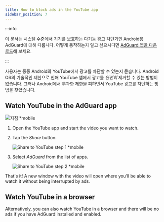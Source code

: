 ```yaml
---
title: How to block ads in the YouTube app
sidebar_position: 7
---
```


:::info

이 문서는 시스템 수준에서 기기를 보호하는 다기능 광고 차단기인 Android용 AdGuard에 대해 다룹니다. 어떻게 동작하는지 알고 싶으시다면 [AdGuard 앱을 다운로드](https://adguard.com/download.html?auto=true)해 보세요.

:::

사용자는 종종 Android의 YouTube에서 광고를 차단할 수 있는지 묻습니다. Android OS의 기술적인 제한으로 인해 YouTube 앱에서 광고를 *완전히* 제거할 수 있는 방법이 없습니다. 그러나 Android에서 부과한 제한을 피하면서 YouTube 광고를 차단하는 방법을 찾았습니다.

## Watch YouTube in the AdGuard app

![지침 *mobile](https://cdn.adtidy.org/public/Adguard/Blog/Android/3-6/share.gif)

1. Open the YouTube app and start the video you want to watch.

1. Tap the *Share* button.

    ![Share to YouTube step 1 *mobile](https://cdn.adtidy.org/content/kb/ad_blocker/android/youtube/android-youtube-share-step1.png)

1. Select *AdGuard* from the list of apps.

    ![Share to YouTube step 2 *mobile](https://cdn.adtidy.org/content/kb/ad_blocker/android/youtube/android-youtube-share-step2.png)

That's it! A new window with the video will open where you'll be able to watch it without being interrupted by ads.

## Watch YouTube in a browser

Alternatively, you can also watch YouTube in a browser and there will be no ads if you have AdGuard installed and enabled.
